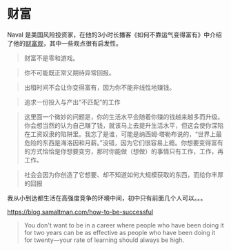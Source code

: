 # 财富

Naval 是美国风险投资家，在他的3小时长播客《如何不靠运气变得富有》中介绍了他的[财富观](https://github.com/taosue/how-to-get-rich-without-getting-lucky/)，其中一些观点很有启发性。

> 财富不是零和游戏。

> 你不可能既正常又期待异常回报。

> 出租时间不会让你变得富有，因为你不能非线性地赚钱。

> 追求一份投入与产出“不匹配”的工作

> 这里面一个微妙的问题是，你的生活水平会随着你赚的钱越来越多而升级。你会想当然的认为自己赚了钱，就该马上去提升生活水平，但这会使你深陷在工资奴隶的陷阱里。我忘了是谁，可能是纳西姆·塔勒布说的，“世界上最危险的东西是海洛因和月薪。”没错，因为它们很容易上瘾。你想要变得富有的方式恰恰是你想要变穷，那时你能做（想做）的事情只有工作，工作，再工作。

> 社会会因为你创造了它想要、却不知道如何大规模获取的东西，而给你丰厚的回报

我从小到达都生活在高强度竞争的环境中间，初中只有前面几个人可以。。。

https://blog.samaltman.com/how-to-be-successful

> You don't want to be in a career where people who have been doing it for two years can be as effective as people who have been doing it for twenty—your rate of learning should always be high.
